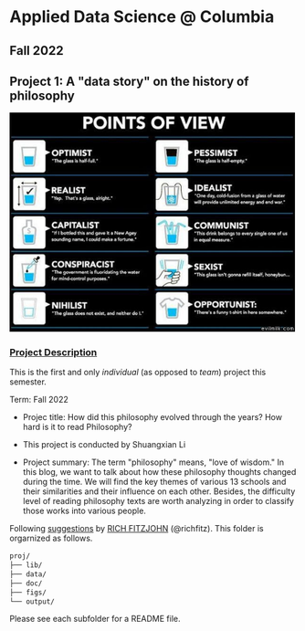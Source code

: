 # Applied Data Science @ Columbia
## Fall 2022
## Project 1: A "data story" on the history of philosophy

<img src="figs/100126-the-glass.jpeg" width="500">

### [Project Description](doc/)
This is the first and only *individual* (as opposed to *team*) project this semester. 

Term: Fall 2022

+ Projec title: How did this philosophy evolved through the years? How hard is it to read Philosophy?
+ This project is conducted by Shuangxian Li

+ Project summary: The term "philosophy" means, "love of wisdom." In this blog, we want to talk about how these philosophy thoughts changed during the time. We will find the key themes of various 13 schools and their similarities and their influence on each other. Besides, the difficulty level of reading philosophy texts are worth analyzing in order to classify those works into various people.

Following [suggestions](http://nicercode.github.io/blog/2013-04-05-projects/) by [RICH FITZJOHN](http://nicercode.github.io/about/#Team) (@richfitz). This folder is orgarnized as follows.

```
proj/
├── lib/
├── data/
├── doc/
├── figs/
└── output/
```

Please see each subfolder for a README file.
